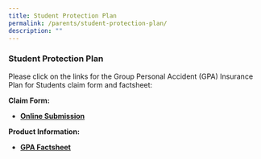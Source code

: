 ```yaml
---
title: Student Protection Plan
permalink: /parents/student-protection-plan/
description: ""
---
```

### **Student Protection Plan**
Please click on the links for the Group Personal Accident (GPA) Insurance Plan for Students claim form and factsheet:

**Claim Form:**
* **[Online Submission](https://studentgpa.incomegroupins.com.sg/#/disclaimer)**

**Product Information:**
* **[GPA Factsheet](https://www.income.com.sg/group-insurance-for-schools-and-moe-personnel/group-personal-accident-for-students)**